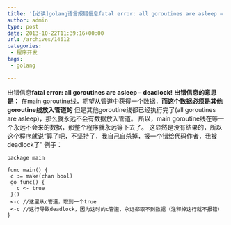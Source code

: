 ```yaml
---
title: '[必读]golang语言报错信息fatal error: all goroutines are asleep – deadlock!'
author: admin
type: post
date: 2013-10-22T11:39:16+00:00
url: /archives/14612
categories:
 - 程序开发
tags:
 - golang

---
```

出错信息**fatal error: all goroutines are asleep – deadlock!**
**出错信息的意思是：**
在main goroutine线，期望从管道中获得一个数据，**而这个数据必须是其他goroutine线放入管道的**
但是其他goroutine线都已经执行完了(all goroutines are asleep)，那么就永远不会有数据放入管道。
所以，main goroutine线在等一个永远不会来的数据，那整个程序就永远等下去了。
这显然是没有结果的，所以这个程序就说“算了吧，不坚持了，我自己自杀掉，报一个错给代码作者，我被deadlock了”
例子：

```
package main

func main() {
 c := make(chan bool)
 go func() {
   c <- true
 }()
 <-c //这里从c管道，取到一个true
 <-c //这行导致deadlock，因为这时的c管道，永远都取不到数据（注释掉这行就不报错）
}
```

